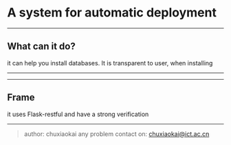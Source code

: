 # A system for automatic deployment

*********
## What can it do?
it can help you install databases. It is transparent to user, when installing
****
***
## Frame
it uses Flask-restful and have a strong verification

****
> author: chuxiaokai
> any problem contact on: chuxiaokai@ict.ac.cn
